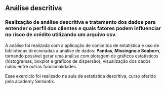 ## Análise descritiva 

### Realização de análise descritiva e tratamento dos dados para entender o perfil dos clientes e quais fatores podem influenciar no risco de crédito utilizando um arquivo csv.
  A análise foi realizada com a aplicação de conceitos de estatística e uso de bibliotecas direcionadas a análise de dados: **Pandas, Missingno e Seaborn**, tornando possível gerar uma análise com plotagem de gráficos estatísticos (histogramas, boxplot e gráficos de dispersão), visualização dos dados nulos entre outras funcionalidades.

Esse exercício foi realizado na aula de estatística descritiva, curso oferido pela academy Semantix.
